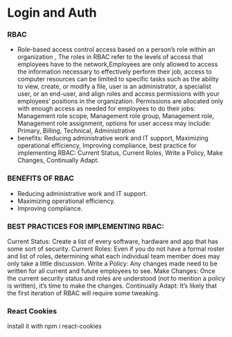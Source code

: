# Login and Auth
### RBAC
- Role-based access control access based on a person’s role within an organization , The roles in RBAC refer to the levels of access that employees have to the network,Employees are only allowed to access the information necessary to effectively perform their job, access to computer resources can be limited to specific tasks such as the ability to view, create, or modify a file, user is an administrator, a specialist user, or an end-user, and align roles and access permissions with your employees’ positions in the organization. Permissions are allocated only with enough access as needed for employees to do their jobs: Management role scope, Management role group, Management role, Management role assignment, options for user access may include: Primary, Billing, Technical, Administrative
- benefits: Reducing administrative work and IT support, Maximizing operational efficiency, Improving compliance, best practice for implementing RBAC: Current Status, Current Roles, Write a Policy, Make Changes, Continually Adapt.

### BENEFITS OF RBAC
- Reducing administrative work and IT support. 
- Maximizing operational efficiency. 
- Improving compliance.

### BEST PRACTICES FOR IMPLEMENTING RBAC:
Current Status: Create a list of every software, hardware and app that has some sort of security.
Current Roles: Even if you do not have a formal roster and list of roles, determining what each individual team member does may only take a little discussion.
Write a Policy: Any changes made need to be written for all current and future employees to see.
Make Changes: Once the current security status and roles are understood (not to mention a policy is written), it’s time to make the changes.
Continually Adapt: It’s likely that the first iteration of RBAC will require some tweaking.
### React Cookies
Install it with npm i react-cookies